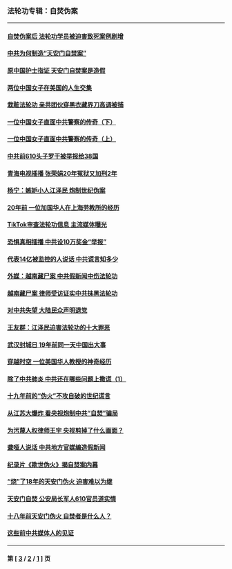 ### 法轮功专辑：自焚伪案
---
#### [自焚伪案后 法轮功学员被迫害致死案例剧增](../../pages/nf5562/n13190600.md?09110430) 
#### [中共为何制造“天安门自焚案”](../../pages/nf5562/n13183270.md?09110430) 
#### [原中国护士指证 天安门自焚案是造假](../../pages/nf5562/n13172289.md?09110430) 
#### [两位中国女子在美国的人生交集](../../pages/nf5562/n13156138.md?09110430) 
#### [栽赃法轮功 亲共团伙穿黑衣藏界刀高调被捕](../../pages/nf5562/n13073780.md?09110430) 
#### [一位中国女子直面中共警察的传奇（下）](../../pages/nf5562/n12989706.md?09110430) 
#### [一位中国女子直面中共警察的传奇（上）](../../pages/nf5562/n12985072.md?09110430) 
#### [中共前610头子罗干被举报给38国](../../pages/nf5562/n12975419.md?09110430) 
#### [青海电视插播 张荣娟20年冤狱又加刑2年](../../pages/nf5562/n12738166.md?09110430) 
#### [杨宁：嫉妒小人江泽民 炮制世纪伪案](../../pages/nf5562/n12724108.md?09110430) 
#### [20年前 一位加国华人在上海劳教所的经历](../../pages/nf5562/n12707932.md?09110430) 
#### [TikTok审查法轮功信息 主流媒体曝光](../../pages/nf5562/n12362336.md?09110430) 
#### [恐惧真相插播 中共设10万奖金“举报”](../../pages/nf5562/n12306396.md?09110430) 
#### [代表14亿被监控的人说话 中共谎言知多少](../../pages/nf5562/n12297484.md?09110430) 
#### [外媒：越南藏尸案 中共假新闻中伤法轮功](../../pages/nf5562/n12264411.md?09110430) 
#### [越南藏尸案 律师受访证实中共抹黑法轮功](../../pages/nf5562/n12261878.md?09110430) 
#### [对中共失望 大陆民众声明退党](../../pages/nf5562/n12187315.md?09110430) 
#### [王友群：江泽民迫害法轮功的十大罪恶](../../pages/nf5562/n12169074.md?09110430) 
#### [武汉封城日 19年前同一天中国出大事](../../pages/nf5562/n12150901.md?09110430) 
#### [穿越时空  一位美国华人教授的神奇经历](../../pages/nf5562/n12097460.md?09110430) 
#### [除了中共肺炎 中共还在哪些问题上撒谎（1）](../../pages/nf5562/n11955770.md?09110430) 
#### [十九年前的“伪火”不攻自破的世纪谎言](../../pages/nf5562/n11813238.md?09110430) 
#### [从江苏大爆炸 看央视炮制中共“自焚”骗局](../../pages/nf5562/n11140275.md?09110430) 
#### [为污蔑人权律师王宇 央视剪掉了什么画面？](../../pages/nf5562/n11130142.md?09110430) 
#### [聋哑人说话 中共地方官媒编造假新闻](../../pages/nf5562/n11006067.md?09110430) 
#### [纪录片《欺世伪火》揭自焚案内幕](../../pages/nf5562/n11002664.md?09110430) 
#### [“烧”了18年的天安门伪火 迫害难以为继](../../pages/nf5562/n10996660.md?09110430) 
#### [天安门自焚 公安局长军人610官员道实情](../../pages/nf5562/n10997098.md?09110430) 
#### [十八年前天安门伪火 自焚者是什么人？](../../pages/nf5562/n10996556.md?09110430) 
#### [这些前中共媒体人的见证](../../pages/nf5562/n10845276.md?09110430) 

---
#### 第 [ [3](./3.md?09110430) / [2](./2.md?09110430) / [1](./1.md?09110430) ] 页
